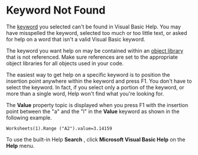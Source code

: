 
# Keyword Not Found

The [keyword](b8bdf64f-5920-1ae9-16d0-b26d09524a30.md) you selected can't be found in Visual Basic Help. You may have misspelled the keyword, selected too much or too little text, or asked for help on a word that isn't a valid Visual Basic keyword.

The keyword you want help on may be contained within an [object library](b8bdf64f-5920-1ae9-16d0-b26d09524a30.md) that is not referenced. Make sure references are set to the appropriate object libraries for all objects used in your code.

The easiest way to get help on a specific keyword is to position the insertion point anywhere within the keyword and press F1. You don't have to select the keyword. In fact, if you select only a portion of the keyword, or more than a single word, Help won't find what you're looking for.

The  **Value** property topic is displayed when you press F1 with the insertion point between the "a" and the "l" in the **Value** keyword as shown in the following example.



```
Worksheets(1).Range ("A2").value=3.14159 

```

To use the built-in Help  **Search** , click **Microsoft Visual Basic Help** on the **Help** menu.


